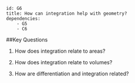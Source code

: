 ````
id: G6
title: How can integration help with geometry?
dependencies: 
    - G5
    - C6
````
##Key Questions

1. How does integration relate to areas?

1. How does integration relate to volumes?

1. How are differentiation and integration related?
